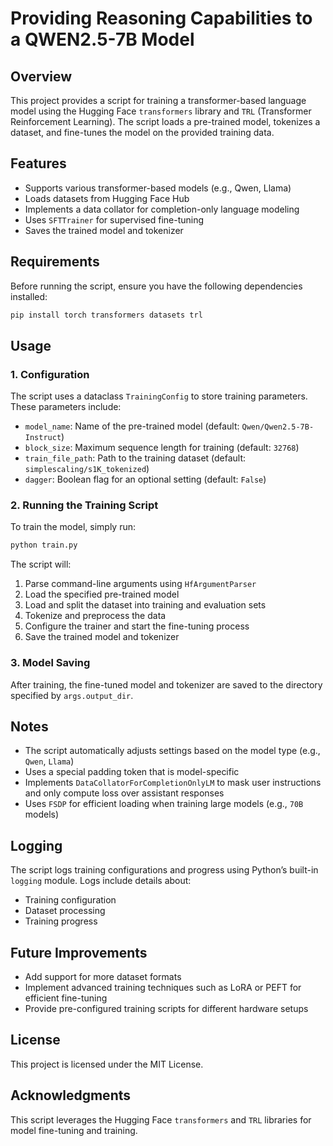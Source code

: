 # Providing Reasoning Capabilities to a QWEN2.5-7B Model

## Overview
This project provides a script for training a transformer-based language model using the Hugging Face `transformers` library and `TRL` (Transformer Reinforcement Learning). The script loads a pre-trained model, tokenizes a dataset, and fine-tunes the model on the provided training data.

## Features
- Supports various transformer-based models (e.g., Qwen, Llama)
- Loads datasets from Hugging Face Hub
- Implements a data collator for completion-only language modeling
- Uses `SFTTrainer` for supervised fine-tuning
- Saves the trained model and tokenizer

## Requirements
Before running the script, ensure you have the following dependencies installed:

```bash
pip install torch transformers datasets trl
```

## Usage
### 1. Configuration
The script uses a dataclass `TrainingConfig` to store training parameters. These parameters include:

- `model_name`: Name of the pre-trained model (default: `Qwen/Qwen2.5-7B-Instruct`)
- `block_size`: Maximum sequence length for training (default: `32768`)
- `train_file_path`: Path to the training dataset (default: `simplescaling/s1K_tokenized`)
- `dagger`: Boolean flag for an optional setting (default: `False`)

### 2. Running the Training Script
To train the model, simply run:

```bash
python train.py
```

The script will:
1. Parse command-line arguments using `HfArgumentParser`
2. Load the specified pre-trained model
3. Load and split the dataset into training and evaluation sets
4. Tokenize and preprocess the data
5. Configure the trainer and start the fine-tuning process
6. Save the trained model and tokenizer

### 3. Model Saving
After training, the fine-tuned model and tokenizer are saved to the directory specified by `args.output_dir`.

## Notes
- The script automatically adjusts settings based on the model type (e.g., `Qwen`, `Llama`)
- Uses a special padding token that is model-specific
- Implements `DataCollatorForCompletionOnlyLM` to mask user instructions and only compute loss over assistant responses
- Uses `FSDP` for efficient loading when training large models (e.g., `70B` models)

## Logging
The script logs training configurations and progress using Python’s built-in `logging` module. Logs include details about:
- Training configuration
- Dataset processing
- Training progress

## Future Improvements
- Add support for more dataset formats
- Implement advanced training techniques such as LoRA or PEFT for efficient fine-tuning
- Provide pre-configured training scripts for different hardware setups

## License
This project is licensed under the MIT License.

## Acknowledgments
This script leverages the Hugging Face `transformers` and `TRL` libraries for model fine-tuning and training.
